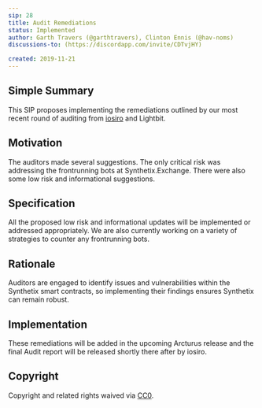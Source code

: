 ```yaml
---
sip: 28
title: Audit Remediations
status: Implemented 
author: Garth Travers (@garthtravers), Clinton Ennis (@hav-noms)
discussions-to: (https://discordapp.com/invite/CDTvjHY)

created: 2019-11-21
---
```


<!--You can leave these HTML comments in your merged SIP and delete the visible duplicate text guides, they will not appear and may be helpful to refer to if you edit it again. This is the suggested template for new SIPs. Note that an SIP number will be assigned by an editor. When opening a pull request to submit your SIP, please use an abbreviated title in the filename, `sip-draft_title_abbrev.md`. The title should be 44 characters or less.-->

## Simple Summary

<!--"If you can't explain it simply, you don't understand it well enough." Provide a simplified and layman-accessible explanation of the SIP.-->

This SIP proposes implementing the remediations outlined by our most recent round of auditing from [iosiro](https://www.iosiro.com/) and Lightbit. 

## Motivation

<!--The motivation is critical for SIPs that want to change Synthetix. It should clearly explain why the existing protocol specification is inadequate to address the problem that the SIP solves. SIP submissions without sufficient motivation may be rejected outright.-->

The auditors made several suggestions. The only critical risk was addressing the frontrunning bots at Synthetix.Exchange. There were also some low risk and informational suggestions. 

## Specification

<!--The technical specification should describe the syntax and semantics of any new feature.-->

All the proposed low risk and informational updates will be implemented or addressed appropriately. We are also currently working on a variety of strategies to counter any frontrunning bots. 

## Rationale

<!--The rationale fleshes out the specification by describing what motivated the design and why particular design decisions were made. It should describe alternate designs that were considered and related work, e.g. how the feature is supported in other languages. The rationale may also provide evidence of consensus within the community, and should discuss important objections or concerns raised during discussion.-->

Auditors are engaged to identify issues and vulnerabilities within the Synthetix smart contracts, so implementing their findings ensures Synthetix can remain robust. 


## Implementation

<!--The implementations must be completed before any SIP is given status "Implemented", but it need not be completed before the SIP is "Approved". While there is merit to the approach of reaching consensus on the specification and rationale before writing code, the principle of "rough consensus and running code" is still useful when it comes to resolving many discussions of API details.-->

These remediations will be added in the upcoming Arcturus release and the final Audit report will be released shortly there after by iosiro.

## Copyright

Copyright and related rights waived via [CC0](https://creativecommons.org/publicdomain/zero/1.0/).
